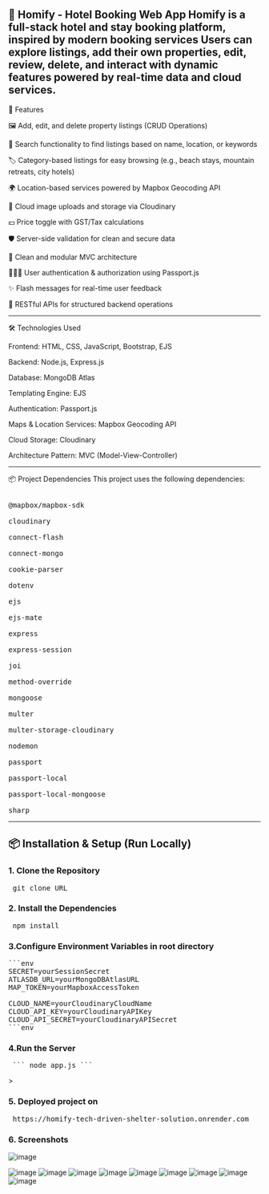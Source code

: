 

🏡 Homify - Hotel Booking Web App
Homify is a full-stack hotel and stay booking platform, inspired by modern booking services 
Users can explore listings, add their own properties, edit, review, delete, and interact with dynamic features powered by real-time data and cloud services.
---

🚀 Features

🖼️ Add, edit, and delete property listings (CRUD Operations)

🔎 Search functionality to find listings based on name, location, or keywords

🏷️ Category-based listings for easy browsing (e.g., beach stays, mountain retreats, city hotels)

🌍 Location-based services powered by Mapbox Geocoding API

📸 Cloud image uploads and storage via Cloudinary

💵 Price toggle with GST/Tax calculations

🛡️ Server-side validation for clean and secure data

🧹 Clean and modular MVC architecture

🧑‍🤝‍🧑 User authentication & authorization using Passport.js

✨ Flash messages for real-time user feedback

📄 RESTful APIs for structured backend operations

---
🛠️ Technologies Used

Frontend: HTML, CSS, JavaScript, Bootstrap, EJS

Backend: Node.js, Express.js

Database: MongoDB Atlas

Templating Engine: EJS

Authentication: Passport.js

Maps & Location Services: Mapbox Geocoding API

Cloud Storage: Cloudinary

Architecture Pattern: MVC (Model-View-Controller)

---
📦 Project Dependencies
This project uses the following dependencies:
<pre>

@mapbox/mapbox-sdk

cloudinary

connect-flash

connect-mongo

cookie-parser

dotenv

ejs

ejs-mate

express

express-session

joi

method-override

mongoose

multer

multer-storage-cloudinary

nodemon

passport

passport-local

passport-local-mongoose

sharp
</pre>

---

## 📦 Installation & Setup (Run Locally)

### 1. Clone the Repository
<pre> git clone URL </pre>

### 2. Install the Dependencies
<pre> npm install </pre>

### 3.Configure Environment Variables in root directory
<pre>```env
SECRET=yourSessionSecret
ATLASDB_URL=yourMongoDBAtlasURL
MAP_TOKEN=yourMapboxAccessToken

CLOUD_NAME=yourCloudinaryCloudName
CLOUD_API_KEY=yourCloudinaryAPIKey
CLOUD_API_SECRET=yourCloudinaryAPISecret
```env</pre>

### 4.Run the Server
<pre> ``` node app.js ``` </pre>>

### 5. Deployed project on
<pre> https://homify-tech-driven-shelter-solution.onrender.com </pre>

### 6. Screenshots

![image](https://github.com/user-attachments/assets/032ec2c0-8403-4a16-aadc-5dae81985734)

![image](https://github.com/user-attachments/assets/1a3dbbfd-3a00-4dae-915e-6b932433de8f)
![image](https://github.com/user-attachments/assets/e896cbfa-db7f-403e-800b-16580e7b6988)
![image](https://github.com/user-attachments/assets/bca06d56-c5fd-4421-9679-4d2287e5f2da)
![image](https://github.com/user-attachments/assets/61d993fa-bbc8-4df5-877a-f086a7cc926a)
![image](https://github.com/user-attachments/assets/98b858fb-e9e2-4d1d-a5db-321453ae6175)
![image](https://github.com/user-attachments/assets/ccdcde2c-4b08-4b56-bedb-bce429d4c2b0)
![image](https://github.com/user-attachments/assets/7befaa14-5f00-4239-a356-3ab59ec7e2b6)
![image](https://github.com/user-attachments/assets/6b61f33f-6314-4d31-b22c-6580ebcfa3b7)
![image](https://github.com/user-attachments/assets/d67fea7d-f0fb-4577-858a-5a016859e394)









